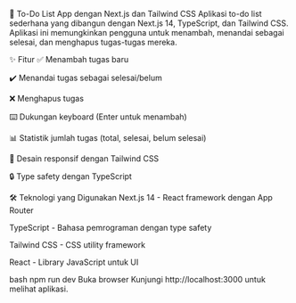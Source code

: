 📝 To-Do List App dengan Next.js dan Tailwind CSS
Aplikasi to-do list sederhana yang dibangun dengan Next.js 14, TypeScript, dan Tailwind CSS. Aplikasi ini memungkinkan pengguna untuk menambah, menandai sebagai selesai, dan menghapus tugas-tugas mereka.

✨ Fitur
✅ Menambah tugas baru

✔️ Menandai tugas sebagai selesai/belum

❌ Menghapus tugas

⌨️ Dukungan keyboard (Enter untuk menambah)

📊 Statistik jumlah tugas (total, selesai, belum selesai)

🎨 Desain responsif dengan Tailwind CSS

🔒 Type safety dengan TypeScript

🛠️ Teknologi yang Digunakan
Next.js 14 - React framework dengan App Router

TypeScript - Bahasa pemrograman dengan type safety

Tailwind CSS - CSS utility framework

React - Library JavaScript untuk UI


bash
npm run dev
Buka browser
Kunjungi http://localhost:3000 untuk melihat aplikasi.
